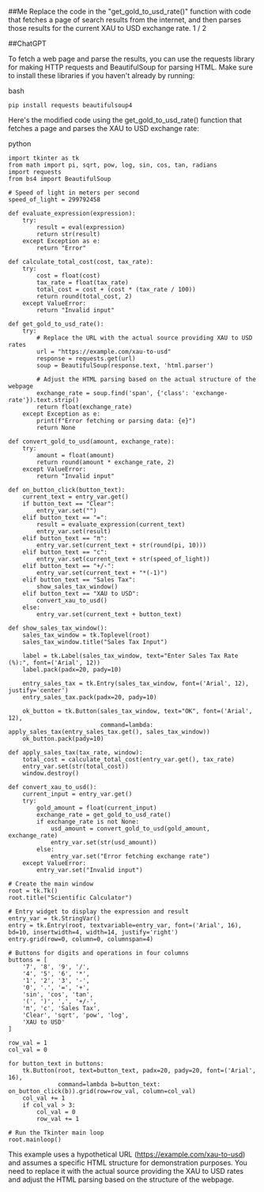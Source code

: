 ##Me
Replace the code in the "get_gold_to_usd_rate()" function with code that fetches a page of search results from the internet, and then parses those results for the current XAU to USD exchange rate.
1 / 2

##ChatGPT

To fetch a web page and parse the results, you can use the requests library for making HTTP requests and BeautifulSoup for parsing HTML. Make sure to install these libraries if you haven't already by running:

bash

```
pip install requests beautifulsoup4
```

Here's the modified code using the get_gold_to_usd_rate() function that fetches a page and parses the XAU to USD exchange rate:

python

```
import tkinter as tk
from math import pi, sqrt, pow, log, sin, cos, tan, radians
import requests
from bs4 import BeautifulSoup

# Speed of light in meters per second
speed_of_light = 299792458

def evaluate_expression(expression):
    try:
        result = eval(expression)
        return str(result)
    except Exception as e:
        return "Error"

def calculate_total_cost(cost, tax_rate):
    try:
        cost = float(cost)
        tax_rate = float(tax_rate)
        total_cost = cost + (cost * (tax_rate / 100))
        return round(total_cost, 2)
    except ValueError:
        return "Invalid input"

def get_gold_to_usd_rate():
    try:
        # Replace the URL with the actual source providing XAU to USD rates
        url = "https://example.com/xau-to-usd"
        response = requests.get(url)
        soup = BeautifulSoup(response.text, 'html.parser')

        # Adjust the HTML parsing based on the actual structure of the webpage
        exchange_rate = soup.find('span', {'class': 'exchange-rate'}).text.strip()
        return float(exchange_rate)
    except Exception as e:
        print(f"Error fetching or parsing data: {e}")
        return None

def convert_gold_to_usd(amount, exchange_rate):
    try:
        amount = float(amount)
        return round(amount * exchange_rate, 2)
    except ValueError:
        return "Invalid input"

def on_button_click(button_text):
    current_text = entry_var.get()
    if button_text == "Clear":
        entry_var.set("")
    elif button_text == "=":
        result = evaluate_expression(current_text)
        entry_var.set(result)
    elif button_text == "π":
        entry_var.set(current_text + str(round(pi, 10)))
    elif button_text == "c":
        entry_var.set(current_text + str(speed_of_light))
    elif button_text == "+/-":
        entry_var.set(current_text + "*(-1)")
    elif button_text == "Sales Tax":
        show_sales_tax_window()
    elif button_text == "XAU to USD":
        convert_xau_to_usd()
    else:
        entry_var.set(current_text + button_text)

def show_sales_tax_window():
    sales_tax_window = tk.Toplevel(root)
    sales_tax_window.title("Sales Tax Input")

    label = tk.Label(sales_tax_window, text="Enter Sales Tax Rate (%):", font=('Arial', 12))
    label.pack(padx=20, pady=10)

    entry_sales_tax = tk.Entry(sales_tax_window, font=('Arial', 12), justify='center')
    entry_sales_tax.pack(padx=20, pady=10)

    ok_button = tk.Button(sales_tax_window, text="OK", font=('Arial', 12),
                          command=lambda: apply_sales_tax(entry_sales_tax.get(), sales_tax_window))
    ok_button.pack(pady=10)

def apply_sales_tax(tax_rate, window):
    total_cost = calculate_total_cost(entry_var.get(), tax_rate)
    entry_var.set(str(total_cost))
    window.destroy()

def convert_xau_to_usd():
    current_input = entry_var.get()
    try:
        gold_amount = float(current_input)
        exchange_rate = get_gold_to_usd_rate()
        if exchange_rate is not None:
            usd_amount = convert_gold_to_usd(gold_amount, exchange_rate)
            entry_var.set(str(usd_amount))
        else:
            entry_var.set("Error fetching exchange rate")
    except ValueError:
        entry_var.set("Invalid input")

# Create the main window
root = tk.Tk()
root.title("Scientific Calculator")

# Entry widget to display the expression and result
entry_var = tk.StringVar()
entry = tk.Entry(root, textvariable=entry_var, font=('Arial', 16), bd=10, insertwidth=4, width=14, justify='right')
entry.grid(row=0, column=0, columnspan=4)

# Buttons for digits and operations in four columns
buttons = [
    '7', '8', '9', '/',
    '4', '5', '6', '*',
    '1', '2', '3', '-',
    '0', '.', '=', '+',
    'sin', 'cos', 'tan',
    '(', ')', ',', '+/-',
    'π', 'c', 'Sales Tax',
    'Clear', 'sqrt', 'pow', 'log',
    'XAU to USD'
]

row_val = 1
col_val = 0

for button_text in buttons:
    tk.Button(root, text=button_text, padx=20, pady=20, font=('Arial', 16),
              command=lambda b=button_text: on_button_click(b)).grid(row=row_val, column=col_val)
    col_val += 1
    if col_val > 3:
        col_val = 0
        row_val += 1

# Run the Tkinter main loop
root.mainloop()
```

This example uses a hypothetical URL (https://example.com/xau-to-usd) and assumes a specific HTML structure for demonstration purposes. You need to replace it with the actual source providing the XAU to USD rates and adjust the HTML parsing based on the structure of the webpage.
